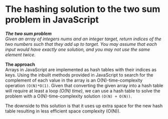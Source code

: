 # The hashing solution to the two sum problem in JavaScript
***The two sum problem***<br>
*Given an array of integers nums and an integer target, return indices of the two numbers such that they add up to target.
You may assume that each input would have exactly one solution, and you may not use the same element twice.*

**The approach**<br>
Arrays in JavaScript are implemented as hash tables with their indices as keys. Using the inbuilt methods provided in JavaScript
to search for the complement of each value in the array is an O(N)-time-complexity operation `(O(N)*O(1)`. Given that converting
the given array into a hash table will require at least a loop *(O(N) time)*, we can use a hash table to solve the problem with a O(N)-time-complexity solution 
`(O(N) + O(N))`. 

The downside to this solution is that it uses up extra space for the new hash table resulting in less efficient space complexity (O(N)).
